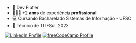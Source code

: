 - 📱 Dev Flutter
- 👨🏼‍💻 +2 **anos** de experiência **profissional**
- 💻 Cursando Bacharelado Sistemas de Informação - UFSC
- 🏫 Técnico de TI IFSul, 2023

[![LinkedIn Profile](https://img.shields.io/badge/LinkedIn-blue?style=flat&logo=linkedin)](https://www.linkedin.com/in/eduardo-faleiro-867b87254)
[![freeCodeCamp Profile](https://img.shields.io/badge/freeCodeCamp-000020?style=flat&logo=freecodecamp)](https://www.freecodecamp.org/eduardoviniciusfaleiro)
